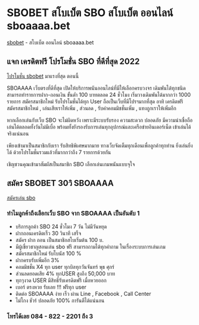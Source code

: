# SBOBET สโบเบ็ต SBO สโบเบ็ต ออนไลน์ sboaaaa.bet

[sbobet]( https://www.sboaaaa.bet/) - สโบเบ็ต ออนไลน์ sboaaaa.bet

## แจก เครดิตฟรี โปรโมชั่น SBO ที่ดีที่สุด 2022

[โปรโมชั่น sbobet]( https://www.sboaaaa.bet/) มาแรงที่สุด ตอนนี้

SBOAAAA เว็บตรงที่ดีที่สุด เปิดให้บริการพนันออนไลน์ที่มีให้เลือกครบวงจร เดิมพันได้ทุกชนิด สามารถทำรายการฝาก-ถอนเงิน ขั้นต่ำ 100 บาทตลอด 24 ชั่วโมง เริ่มวางเดิมพันได้มากกว่า 1000 รายการ
สมัครสมาชิกใหม่ รับโปรโมชั่นได้ทุก User ถือเป็นเว็บที่มีโปรฯมากที่สุด อาทิ เครดิตฟรี สมัครสมาชิกใหม่ , เล่นเสียเราให้เพิ่ม , ส่วนลด , รับค่าคอมมิชชั่นเพิ่ม , แทงถูกเราให้เพิ่มอีก

หากเลือกเล่นกับเว็บ SBO จะไม่ผิดหวัง เพราะมีระบบรับรอง ความสะดวก ปลอดภัย มีความน่าเชื่อถือ เล่นได้ตลอดทั้งวันไม่มีเบื่อ พร้อมทั้งยังรองรับการเล่นทุกอุปกรณ์และเครือข่ายอินเตอร์เน็ต เข้าเล่นได้จริงแน่นอน

เพียงเข้ามาเป็นสมาชิกกับเรา รับสิทธิพิเศษมากมาย ทางเว็บจัดเต็มทุกเดือนเพื่อลูกค้าทุกท่าน
ยิ่งเล่นยิ่งได้ ด้วยโปรโมชั่นรวมแล้วที่มากกว่าถึง 7 รายการด้วยกัน

เชิญชวนคุณเข้ามาสัมผัสเป็นสมาชิก SBO เลือกเล่นเกมพนันแบบจุใจ

## สมัคร SBOBET 30วิ SBOAAAA

[สมัครเล่น sbo](https://line.me/R/ti/p/@sbo-aaaa)


### ทำไมลูกค้าถึงเลือกเว็บ SBO จาก SBOAAAA เป็นอันดับ 1

* บริการลูกค้า SBO 24 ชั่วโมง 7 วัน ไม่มีวันหยุด
* ฝากถอนเครดิตเร็ว 30 วินาที เสร็จ
* สมัคร ฝาก ถอน เป็นสมาชิกสโบเริ่มต้น 100 บ.
* มีผู้เชี่ยวชาญสอนเล่น sbo ฟรี สามารถถามได้ทุกคำถาม ในเรื่องระบบการเล่นเกม
* สมัครสมาชิกใหม่ รับโบนัส 100 %
* ฝากครบรับเพิ่มอีก 3%
* คอมมิชชั่น X4 ทุก user ทุกบิลทุกวันจันทร์ พุธ ศุกร์
* ส่วนลดยอดเสีย 4% ทุกUSER สูงถึง 50,000 บาท
* ทุกๆงวด USER มีสิทธิ์รับเครดิตฟรี เมื่อหวยออก
* เบอร์ ตรงหวย รับเลย !!! ฟรีทุก user
* ติดต่อ SBOAAAA ง่าย เร็ว ผ่าน Line , Facebook , Call Center
* ไม่โกง ชัวร์ ปลอดภัย 100% การันตีได้แน่นอน

### โทรได้เลย 084 - 822 - 2201 ถึง 3
